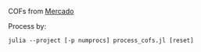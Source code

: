 COFs from [Mercado](https://archive.materialscloud.org/record/2018.0003/v3)

Process by:

```
julia --project [-p numprocs] process_cofs.jl [reset]
```
